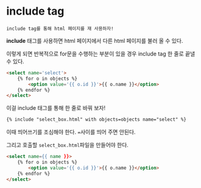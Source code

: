 # include tag

`include tag를 통해 html 페이지를 재 사용하자!`

**include** 태그를 사용하면 html 페이지에서 다른 html 페이지를 불러 올 수 있다.

이렇게 되면 반복적으로 for문을 수행하는 부분이 있을 경우 include tag 한 줄로 끝낼 수 있다.

```html
<select name='select'>
    {% for o in objects %}
    	<option value='{{ o.id }}'>{{ o.name }}</option>
    {% endfor %}
</select>
```

이걸 include 태그를 통해 한 줄로 바꿔 보자!



```html
{% include "select_box.html" with objects=objects name="select" %}
```

이때 띄어쓰기를 조심해야 한다. `=`사이를 띄어 주면 안된다.

그리고 호출할 `select_box.html`파일을 만들어야 한다.

```html
<select name={{ name }}>
    {% for o in objects %}
    	<option value='{{ o.id }}'>{{ o.name }}</option>
    {% endfor %}
</select>
```

